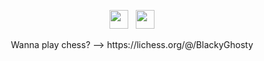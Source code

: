 <p align='center'>
<a href="https://instagram.com/blackyghosty"><img height="30" src="https://github.com/nasch7kadse/nasch7kadse/blob/main/icons/instagram.jpg?raw=true"></a>&nbsp;&nbsp;
<a href="https://www.linkedin.com/in/lukas-v-1875671b9"><img height="30" src="https://github.com/nasch7kadse/nasch7kadse/blob/main/icons/linkedin.png?raw=true"></a>
</p>
  
<p align="center">Wanna play chess? --> https://lichess.org/@/BlackyGhosty </p>


